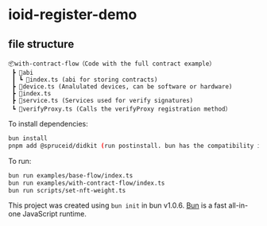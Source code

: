 # ioid-register-demo

## file structure
```
📦with-contract-flow（Code with the full contract example）
 ┣ 📂abi
 ┃ ┗ 📜index.ts (abi for storing contracts)
 ┣ 📜device.ts (Analulated devices, can be software or hardware)
 ┣ 📜index.ts 
 ┣ 📜service.ts (Services used for verify signatures)
 ┗ 📜verifyProxy.ts (Calls the verifyProxy registration method）
 ```


To install dependencies:
```bash
bun install
pnpm add @spruceid/didkit (run postinstall. bun has the compatibility issues)
```

To run:

```bash
bun run examples/base-flow/index.ts
bun run examples/with-contract-flow/index.ts
bun run scripts/set-nft-weight.ts
```

This project was created using `bun init` in bun v1.0.6. [Bun](https://bun.sh) is a fast all-in-one JavaScript runtime.
